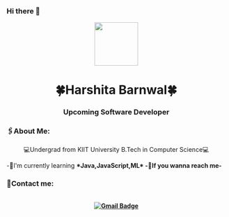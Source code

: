 ### Hi there 👋

<div id="headeer" align="center">
  <img src="https://media.tenor.com/2uyENRmiUt0AAAAC/coding.gif" width="100" height="100"/>
</div>
<h1 align="center">🍀Harshita Barnwal🍀</h1>
<h3 align="center"><b>Upcoming Software Developer</b></h3>
  <h3 align="left">🖇About Me:</h3>
  <p align="center">💻Undergrad from KIIT University B.Tech in Computer Science💻</p>
-🌼I'm currently learning <b>*Java,JavaScript,ML*<b>
-📠If you wanna reach me-
<h3 align="left">📌Contact me:</h3>
<br>
<div id="badges" align="center">
<a href="21052665@kiit.ac.in&su=SUBJECT&body=BODY" target="_blank">
<img src="https://img.shields.io/badge/Gmail-D14836?style=for-the-badge&logo=gmail&logoColor=white" alt="Gmail Badge"/>
</a>

  
  
           
